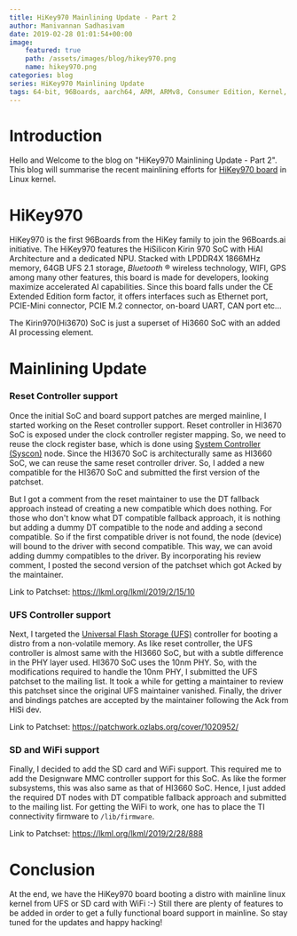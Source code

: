 ```yaml
---
title: HiKey970 Mainlining Update - Part 2
author: Manivannan Sadhasivam
date: 2019-02-28 01:01:54+00:00
image:
    featured: true
    path: /assets/images/blog/hikey970.png
    name: hikey970.png
categories: blog
series: HiKey970 Mainlining Update
tags: 64-bit, 96Boards, aarch64, ARM, ARMv8, Consumer Edition, Kernel, Linux, HiKey, HiKey970, SoC, Mainlining, Reset, UFS, SD, MMC, WiFi, Bluetooth, SDIO, Upstreaming, AI, NPU
---
```


# Introduction

Hello and Welcome to the blog on "HiKey970 Mainlining Update - Part 2". This
blog will summarise the recent mainlining efforts for [HiKey970 board](https://www.96boards.org/product/hikey970/) in Linux kernel.

# HiKey970

HiKey970 is the first 96Boards from the HiKey family to join the 96Boards.ai
initiative. The HiKey970 features the HiSilicon Kirin 970 SoC with HiAI
Architecture and a dedicated NPU. Stacked with LPDDR4X 1866MHz memory, 64GB
UFS 2.1 storage, _Bluetooth_ ® wireless technology, WIFI, GPS among many other features, this board
is made for developers, looking maximize accelerated AI capabilities. Since
this board falls under the CE Extended Edition form factor, it offers
interfaces such as Ethernet port, PCIE-Mini connector, PCIE M.2 connector,
on-board UART, CAN port etc...

The Kirin970(Hi3670) SoC is just a superset of Hi3660 SoC with an added AI
processing element.

# Mainlining Update

### Reset Controller support

Once the initial SoC and board support patches are merged mainline, I started
working on the Reset controller support. Reset controller in HI3670 SoC is
exposed under the clock controller register mapping. So, we need to reuse the
clock register base, which is done using
[System Controller
(Syscon)](https://github.com/torvalds/linux/blob/master/Documentation/devicetree/bindings/mfd/syscon.txt)
node. Since the HI3670 SoC is architecturally same as HI3660 SoC, we can reuse
the same reset controller driver. So, I added a new compatible for the HI3670
SoC and submitted the first version of the patchset.

But I got a comment from the reset maintainer to use the DT fallback approach
instead of creating a new compatible which does nothing. For those who don't
know what DT compatible fallback approach, it is nothing but adding a dummy DT
compatible to the node and adding a second compatible. So if the first
compatible driver is not found, the node (device) will bound to the driver with
second compatible. This way, we can avoid adding dummy compatibles to the
driver. By incorporating his review comment, I posted the second version of the
patchset which got Acked by the maintainer.

Link to Patchset: https://lkml.org/lkml/2019/2/15/10

### UFS Controller support

Next, I targeted the [Universal Flash Storage
(UFS)](https://en.wikipedia.org/wiki/Universal_Flash_Storage) controller for
booting a distro from a non-volatile memory. As like reset controller, the UFS
controller is almost same with the HI3660 SoC, but with a subtle difference in
the PHY layer used. HI3670 SoC uses the 10nm PHY. So, with the modifications
required to handle the 10nm PHY, I submitted the UFS patchset to the mailing
list. It took a while for getting a maintainer to review this patchset since the
original UFS maintainer vanished. Finally, the driver and bindings patches are
accepted by the maintainer following the Ack from HiSi dev.

Link to Patchset: https://patchwork.ozlabs.org/cover/1020952/

### SD and WiFi support

Finally, I decided to add the SD card and WiFi support. This required me to add
the Designware MMC controller support for this SoC. As like the former
subsystems, this was also same as that of HI3660 SoC. Hence, I just added the
required DT nodes with DT compatible fallback approach and submitted to the
mailing list. For getting the WiFi to work, one has to place the TI connectivity
firmware to `/lib/firmware`.

Link to Patchset: https://lkml.org/lkml/2019/2/28/888

# Conclusion

At the end, we have the HiKey970 board booting a distro with mainline linux
kernel from UFS or SD card with WiFi :-) Still there are plenty of features to
be added in order to get a fully functional board support in mainline. So stay
tuned for the updates and happy hacking!
